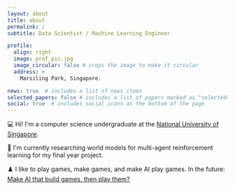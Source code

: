 ```yaml
---
layout: about
title: about
permalink: /
subtitle: Data Scientist / Machine Learning Engineer

profile:
  align: right
  image: prof_pic.jpg
  image_circular: false # crops the image to make it circular
  address: >
    Marsiling Park, Singapore.

news: true  # includes a list of news items
selected_papers: false # includes a list of papers marked as "selected={true}"
social: true  # includes social icons at the bottom of the page
---
```


💻 Hi! I'm a computer science undergraduate at the [National University of Singapore](https://www.comp.nus.edu.sg).

🧠 I'm currently researching world models for multi-agent reinforcement learning for my final year project.

♟️ I like to play games, make games, and make AI play games. In the future: [Make AI that build games, then play them?](https://ai.googleblog.com/2021/03/paired-new-multi-agent-approach-for.html)
